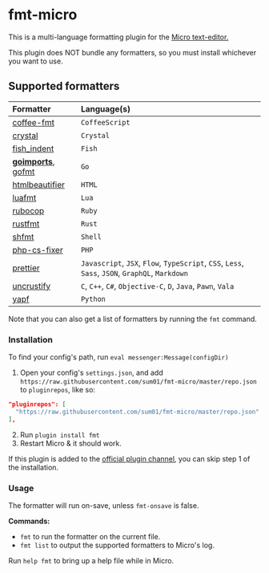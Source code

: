 # fmt-micro

This is a multi-language formatting plugin for the
[Micro text-editor.](https://github.com/zyedidia/micro)

This plugin does NOT bundle any formatters, so you must install whichever you
want to use.

## Supported formatters

| Formatter                | Language(s)                                                                                     |
| :----------------------- | :---------------------------------------------------------------------------------------------- |
| [coffee-fmt]             | `CoffeeScript`                                                                                  |
| [crystal]                | `Crystal`                                                                                       |
| [fish_indent]            | `Fish`                                                                                          |
| **[goimports]**, [gofmt] | `Go`                                                                                            |
| [htmlbeautifier]         | `HTML`                                                                                          |
| [luafmt]                 | `Lua`                                                                                           |
| [rubocop]                | `Ruby`                                                                                          |
| [rustfmt]                | `Rust`                                                                                          |
| [shfmt]                  | `Shell`                                                                                         |
| [php-cs-fixer]           | `PHP`                                                                                           |
| [prettier]               | `Javascript`, `JSX`, `Flow`, `TypeScript`, `CSS`, `Less`, `Sass`, `JSON`, `GraphQL`, `Markdown` |
| [uncrustify]             | `C`, `C++`, `C#`, `Objective-C`, `D`, `Java`, `Pawn`, `Vala`                                    |
| [yapf]                   | `Python`                                                                                        |

Note that you can also get a list of formatters by running the `fmt` command.

### Installation

To find your config's path, run `eval messenger:Message(configDir)`

1. Open your config's `settings.json`, and add
   `https://raw.githubusercontent.com/sum01/fmt-micro/master/repo.json` to
   `pluginrepos`, like so:

```json
"pluginrepos": [
  "https://raw.githubusercontent.com/sum01/fmt-micro/master/repo.json"
],
```

2. Run `plugin install fmt`
3. Restart Micro & it should work.

If this plugin is added to the
[official plugin channel](https://github.com/micro-editor/plugin-channel), you
can skip step 1 of the installation.

### Usage

The formatter will run on-save, unless `fmt-onsave` is false.

**Commands:**

* `fmt` to run the formatter on the current file.
* `fmt list` to output the supported formatters to Micro's log.

Run `help fmt` to bring up a help file while in Micro.

<!-- Table links to make the table easier to read in source -->

[coffee-fmt]: https://github.com/sterpe/coffee-fmt
[crystal]: https://github.com/crystal-lang/crystal
[fish_indent]: https://fishshell.com/docs/current/commands.html#fish_indent
[gofmt]: https://golang.org/cmd/gofmt/
[goimports]: https://godoc.org/golang.org/x/tools/cmd/goimports
[htmlbeautifier]: https://github.com/threedaymonk/htmlbeautifier
[luafmt]: https://github.com/trixnz/lua-fmt
[rubocop]: https://github.com/bbatsov/rubocop
[rustfmt]: https://github.com/rust-lang-nursery/rustfmt
[shfmt]: https://github.com/mvdan/sh
[php-cs-fixer]: https://github.com/friendsofphp/PHP-CS-Fixer
[prettier]: https://github.com/prettier/prettier
[uncrustify]: https://github.com/uncrustify/uncrustify
[yapf]: https://github.com/google/yapf
